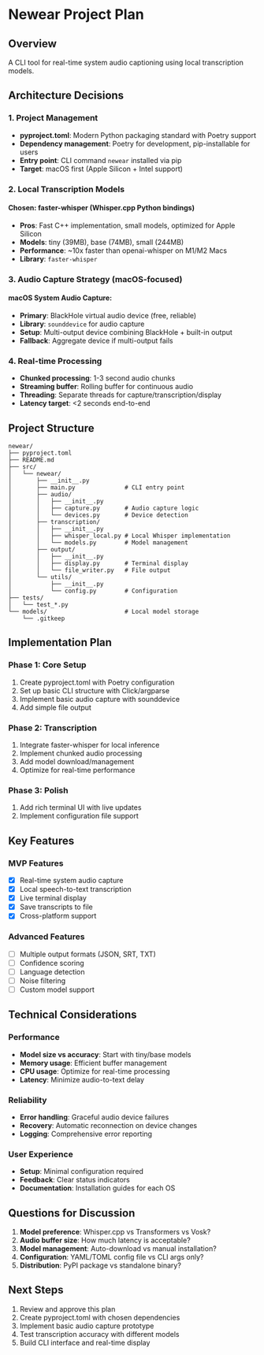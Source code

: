 # Newear Project Plan

## Overview
A CLI tool for real-time system audio captioning using local transcription models.

## Architecture Decisions

### 1. Project Management
- **pyproject.toml**: Modern Python packaging standard with Poetry support
- **Dependency management**: Poetry for development, pip-installable for users
- **Entry point**: CLI command `newear` installed via pip
- **Target**: macOS first (Apple Silicon + Intel support)

### 2. Local Transcription Models

#### Chosen: faster-whisper (Whisper.cpp Python bindings)
- **Pros**: Fast C++ implementation, small models, optimized for Apple Silicon
- **Models**: tiny (39MB), base (74MB), small (244MB)
- **Performance**: ~10x faster than openai-whisper on M1/M2 Macs
- **Library**: `faster-whisper`

### 3. Audio Capture Strategy (macOS-focused)

#### macOS System Audio Capture:
- **Primary**: BlackHole virtual audio device (free, reliable)
- **Library**: `sounddevice` for audio capture
- **Setup**: Multi-output device combining BlackHole + built-in output
- **Fallback**: Aggregate device if multi-output fails

### 4. Real-time Processing
- **Chunked processing**: 1-3 second audio chunks
- **Streaming buffer**: Rolling buffer for continuous audio
- **Threading**: Separate threads for capture/transcription/display
- **Latency target**: <2 seconds end-to-end

## Project Structure

```
newear/
├── pyproject.toml
├── README.md
├── src/
│   └── newear/
│       ├── __init__.py
│       ├── main.py              # CLI entry point
│       ├── audio/
│       │   ├── __init__.py
│       │   ├── capture.py       # Audio capture logic
│       │   └── devices.py       # Device detection
│       ├── transcription/
│       │   ├── __init__.py
│       │   ├── whisper_local.py # Local Whisper implementation
│       │   └── models.py        # Model management
│       ├── output/
│       │   ├── __init__.py
│       │   ├── display.py       # Terminal display
│       │   └── file_writer.py   # File output
│       └── utils/
│           ├── __init__.py
│           └── config.py        # Configuration
├── tests/
│   └── test_*.py
└── models/                      # Local model storage
    └── .gitkeep
```

## Implementation Plan

### Phase 1: Core Setup
1. Create pyproject.toml with Poetry configuration
2. Set up basic CLI structure with Click/argparse
3. Implement basic audio capture with sounddevice
4. Add simple file output

### Phase 2: Transcription
1. Integrate faster-whisper for local inference
2. Implement chunked audio processing
3. Add model download/management
4. Optimize for real-time performance

### Phase 3: Polish
1. Add rich terminal UI with live updates
2. Implement configuration file support

## Key Features

### MVP Features
- [x] Real-time system audio capture
- [x] Local speech-to-text transcription
- [x] Live terminal display
- [x] Save transcripts to file
- [x] Cross-platform support

### Advanced Features
- [ ] Multiple output formats (JSON, SRT, TXT)
- [ ] Confidence scoring
- [ ] Language detection
- [ ] Noise filtering
- [ ] Custom model support

## Technical Considerations

### Performance
- **Model size vs accuracy**: Start with tiny/base models
- **Memory usage**: Efficient buffer management
- **CPU usage**: Optimize for real-time processing
- **Latency**: Minimize audio-to-text delay

### Reliability
- **Error handling**: Graceful audio device failures
- **Recovery**: Automatic reconnection on device changes
- **Logging**: Comprehensive error reporting

### User Experience
- **Setup**: Minimal configuration required
- **Feedback**: Clear status indicators
- **Documentation**: Installation guides for each OS

## Questions for Discussion

1. **Model preference**: Whisper.cpp vs Transformers vs Vosk?
2. **Audio buffer size**: How much latency is acceptable?
3. **Model management**: Auto-download vs manual installation?
4. **Configuration**: YAML/TOML config file vs CLI args only?
5. **Distribution**: PyPI package vs standalone binary?

## Next Steps

1. Review and approve this plan
2. Create pyproject.toml with chosen dependencies
3. Implement basic audio capture prototype
4. Test transcription accuracy with different models
5. Build CLI interface and real-time display
